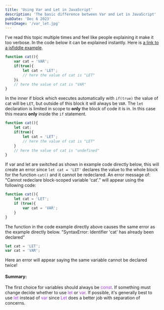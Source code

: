 ```yaml
---
title: 'Using Var and Let in JavaScript'
description: 'The basic difference between Var and Let in JavaScript'
pubDate: 'Dec 6 2023'
heroImage: '/var_let.jpg'
---
```


I've read this topic multiple times and feel like people explaining it make it too verbose.
In the code below it can be explained instantly. Here is
<a href='https://jsfiddle.net/w40yLazr/1/'>a link to a jsfiddle example</a>.

```javascript
function cat(){
    var cat = 'VAR';
    if(true){
        let cat = 'LET';
        // here the value of cat is "LET"
    }i
    // here the value of cat is "VAR"
}
```
In the inner if block which executes automatically with `if(true)` the value of cat will be `LET`, but outside of this block it will always be `VAR`.
The `let` declaration is limited in scope to **only** the block of code it is in. In this case this means **only** inside the `if` statement.


```javascript
function cat(){
    let cat;    
    if(true){
        let cat = 'LET';
        // here the value of cat is "LET"
    }
    // here the value of cat is "undefined"
}
```

If var and let are switched as shown in example code directly below, this will create an error since `let cat = 'LET'` declares the value to the whole block for the function `cat()` and it cannot be redeclared. An error message of: "Cannot redeclare block-scoped variable 'cat'." will appear using the following code:

```javascript
function cat(){
    let cat = 'LET';
    if (true){
        var cat = 'VAR';     
    }    
}
```

The function in the code example directly above causes the same error as the example directly below.
"SyntaxError: Identifier 'cat' has already been declared"

```javascript
let cat = 'LET';
var cat = 'VAR';
```

Here an error will appear saying the same variable cannot be declared twice!

<h4>Summary:</h4>
The first choice for variables should always be <span class="variable-color">const</span>.
If something must change decide whether to use <span class="variable-color">let</span> or <span class="variable-color">var</span>. If possible, it's generally best to use <span class="variable-color">let</span> instead of <span class="variable-color">var</span> since <span class="variable-color">Let</span> does a better job with separation of concerns.



<style scoped>
.variable-color{
    color: rgb(168, 55, 247);
}
    
</style>